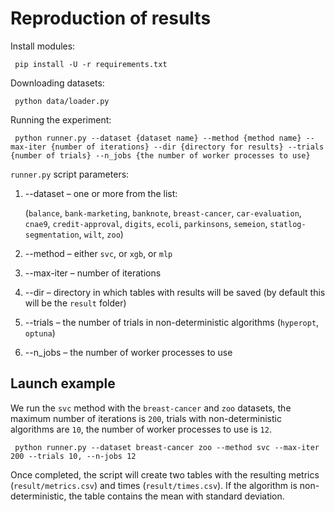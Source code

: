 # Reproduction of results

Install modules:

     pip install -U -r requirements.txt

Downloading datasets:

     python data/loader.py

Running the experiment:

     python runner.py --dataset {dataset name} --method {method name} --max-iter {number of iterations} --dir {directory for results} --trials {number of trials} --n_jobs {the number of worker processes to use}

`runner.py` script parameters:

1. --dataset – one or more from the list:

     (`balance`, `bank-marketing`, `banknote`, `breast-cancer`, `car-evaluation`, `cnae9`, `credit-approval`,
      `digits`, `ecoli`, `parkinsons`, `semeion`, `statlog-segmentation`, `wilt`, `zoo`)

2. --method – either `svc`, or `xgb`, or `mlp`
3. --max-iter – number of iterations
4. --dir – directory in which tables with results will be saved (by default this will be the `result` folder)
5. --trials – the number of trials in non-deterministic algorithms (`hyperopt`, `optuna`)
6. --n_jobs – the number of worker processes to use


## Launch example

We run the `svc` method with the `breast-cancer` and `zoo` datasets, the maximum number of iterations is `200`, trials with non-deterministic algorithms are `10`, the number of worker processes to use is `12`.

     python runner.py --dataset breast-cancer zoo --method svc --max-iter 200 --trials 10, --n-jobs 12

Once completed, the script will create two tables with the resulting metrics (`result/metrics.csv`) and times (`result/times.csv`). If the algorithm is non-deterministic, the table contains the mean with standard deviation.
